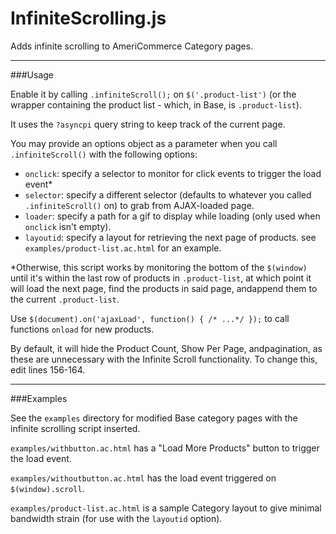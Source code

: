 # InfiniteScrolling.js

Adds infinite scrolling to AmeriCommerce Category pages.

----

###Usage

Enable it by calling `.infiniteScroll();` on `$('.product-list')` (or the wrapper containing the product list - which, in Base, is `.product-list`).

It uses the `?asyncpi` query string to keep track of the current page.

You may provide an options object as a parameter when you call `.infiniteScroll()` with the following options:

  - `onclick`: specify a selector to monitor for click events to trigger the load event*
  - `selector`: specify a different selector (defaults to whatever you called `.infiniteScroll()` on) to grab from AJAX-loaded page.
  - `loader`: specify a path for a gif to display while loading (only used when `onclick` isn't empty).
  - `layoutid`: specify a layout for retrieving the next page of products. see `examples/product-list.ac.html` for an example.

*Otherwise, this script works by monitoring the bottom of the `$(window)` until it's within the last row of products in `.product-list`, at which point it will load the next page, find the products in said page, andappend them to the current `.product-list`.

Use `$(document).on('ajaxLoad', function() { /* ...*/ });` to call functions `onload` for new products.

By default, it will hide the Product Count, Show Per Page, andpagination, as these are unnecessary with the Infinite Scroll functionality. To change this, edit lines 156-164.

---

###Examples

See the `examples` directory for modified Base category pages with the infinite scrolling script inserted.

`examples/withbutton.ac.html` has a "Load More Products" button to trigger the load event.

`examples/withoutbutton.ac.html` has the load event triggered on `$(window).scroll`.

`examples/product-list.ac.html` is a sample Category layout to give minimal bandwidth strain (for use with the `layoutid` option).